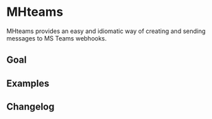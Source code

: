 MHteams
=======

MHteams provides an easy and idiomatic way of creating and sending messages to MS Teams webhooks.

Goal
----

Examples
--------

Changelog
---------
